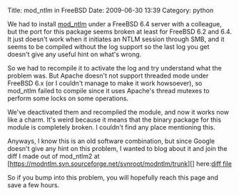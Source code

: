 Title: mod_ntlm in FreeBSD
Date: 2009-06-30 13:39
Category: python

We had to install [mod\_ntlm][] under a FreeBSD 6.4 server with a
colleague, but the port for this package seems broken at least for
FreeBSD 6.2 and 6.4. It just doesn't work when it initiates an NTLM
session through SMB, and it seems to be compiled without the log support
so the last log you get doesn't give any useful hint on what's wrong.   
  
So we had to recompile it to activate the log and try understand what
the problem was. But Apache doesn't not support threaded mode under
FreeBSD 6.x (or I couldn't manage to make it work howsoever), so
mod\_ntlm failed to compile since it uses Apache's thread mutexes to
perform some locks on some operations.   
  
We've deactivated them and recompiled the module, and now it works now
like a charm. It's weird because it means that the binary package for
this module is completely broken. I couldn't find any place mentioning
this.   
  
Anyways, I know this is an old software combination, but since Google
doesn't give any hint on this problem, I wanted to blog about it and
join the diff I made out of mod\_ntlm2 at
[https://modntlm.svn.sourceforge.net/svnroot/modntlm/trunk][] here:[diff
file][]   
  
So if you bump into this problem, you will hopefully reach this page
and save a few hours.

  [mod\_ntlm]: http://modntlm.sourceforge.net/
  [https://modntlm.svn.sourceforge.net/svnroot/modntlm/trunk]: https://modntlm.svn.sourceforge.net/svnroot/modntlm/trunk
  [diff file]: http://www.afpy.org/Members/tarek/mod_ntlm2.diff
